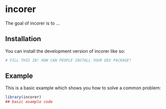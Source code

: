 
# incorer

<!-- badges: start -->
<!-- badges: end -->

The goal of incorer is to ...

## Installation

You can install the development version of incorer like so:

``` r
# FILL THIS IN! HOW CAN PEOPLE INSTALL YOUR DEV PACKAGE?
```

## Example

This is a basic example which shows you how to solve a common problem:

``` r
library(incorer)
## basic example code
```

